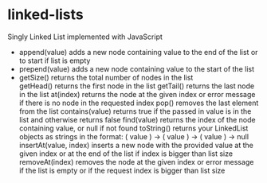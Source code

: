 # linked-lists
Singly Linked List implemented with JavaScript
<ul>
<li>
append(value) adds a new node containing value to the end of the list or to start if list is empty
</li>
<li>
prepend(value) adds a new node containing value to the start of the list
</li>
<li>
getSize() returns the total number of nodes in the list
</li>
getHead() returns the first node in the list
getTail() returns the last node in the list
at(index) returns the node at the given index or error message if there is no node in the requested index
pop() removes the last element from the list
contains(value) returns true if the passed in value is in the list and otherwise returns false
find(value) returns the index of the node containing value, or null if not found
toString() returns your LinkedList objects as strings in the format: ( value ) -> ( value ) -> ( value ) -> null
insertAt(value, index) inserts a new node with the provided value at the given index or at the end of the list if index is bigger than list size
removeAt(index) removes the node at the given index or error message if the list is empty or if the request index is bigger than list size
<ul>
